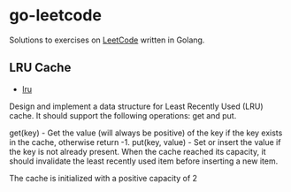 # go-leetcode

Solutions to exercises on [LeetCode](https://leetcode.com) written in Golang.

## LRU Cache

- [lru](./lru/main.go)

Design and implement a data structure for Least Recently Used (LRU) cache. It should support the following operations: get and put.

get(key) - Get the value (will always be positive) of the key if the key exists in the cache, otherwise return -1.
put(key, value) - Set or insert the value if the key is not already present. When the cache reached its capacity, it should invalidate the least recently used item before inserting a new item.

The cache is initialized with a positive capacity of 2
